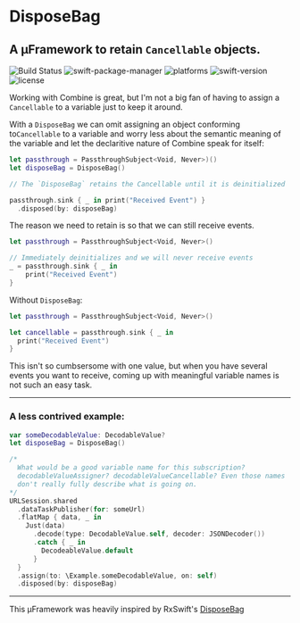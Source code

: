 # DisposeBag

## A µFramework to retain `Cancellable` objects.

![Build Status](https://github.com/CombineExtensions/DisposeBag/workflows/CI/badge.svg) ![swift-package-manager](https://img.shields.io/badge/Swift%20Package%20Manager-compatible-red.svg) ![platforms](https://img.shields.io/badge/Platform-iOS%20|%20macOS%20|%20watchOS-informational.svg) ![swift-version](https://img.shields.io/badge/Swift-5.1-orange.svg) ![license](https://img.shields.io/badge/License-MIT-c41d3a.svg)

Working with Combine is great, but I'm not a big fan of having to assign a `Cancellable` to a variable just to keep it around. 

With a `DisposeBag` we can omit assigning an object conforming to`Cancellable` to a variable and worry less about the semantic meaning of the variable and let the declaritive nature of Combine speak for itself:

```swift
let passthrough = PassthroughSubject<Void, Never>)()
let disposeBag = DisposeBag()

// The `DisposeBag` retains the Cancellable until it is deinitialized

passthrough.sink { _ in print("Received Event") }
  .disposed(by: disposeBag)
```

The reason we need to retain is so that we can still receive events.
```swift
let passthrough = PassthroughSubject<Void, Never>()

// Immediately deinitializes and we will never receive events
_ = passthrough.sink { _ in 
    print("Received Event") 
}
```

Without `DisposeBag`:

```swift
let passthrough = PassthroughSubject<Void, Never>()

let cancellable = passthrough.sink { _ in 
  print("Received Event") 
}
```

This isn't so cumbsersome with one value, but when you have several events you want to receive, coming up with meaningful variable names is not such an easy task. 

____

### A less contrived example:

```swift
var someDecodableValue: DecodableValue?
let disposeBag = DisposeBag()

/*
  What would be a good variable name for this subscription? 
  decodableValueAssigner? decodableValueCancellable? Even those names
  don't really fully describe what is going on.
*/
URLSession.shared
  .dataTaskPublisher(for: someUrl)
  .flatMap { data, _ in
    Just(data)
      .decode(type: DecodableValue.self, decoder: JSONDecoder())
      .catch { _ in
        DecodeableValue.default
      }
  }
  .assign(to: \Example.someDecodableValue, on: self)
  .disposed(by: disposeBag)
```
___

This µFramework was heavily inspired by RxSwift's [DisposeBag](https://github.com/ReactiveX/RxSwift/blob/master/RxSwift/Disposables/DisposeBag.swift)
